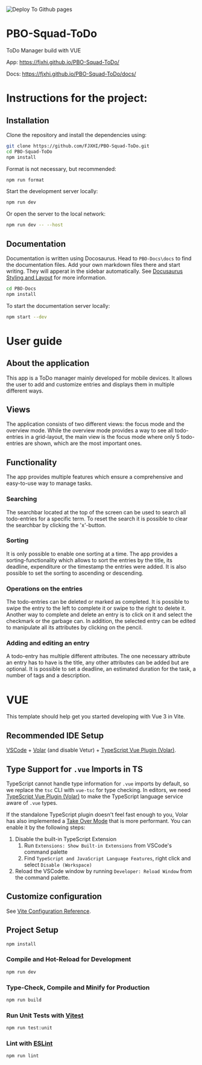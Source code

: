 ![Deploy To Github pages](https://github.com/FJXHI/PBO-Squad-ToDo/actions/workflows/deploy-docs-and-vue.yml/badge.svg)

# PBO-Squad-ToDo

ToDo Manager build with VUE

App:
https://fjxhi.github.io/PBO-Squad-ToDo/

Docs:
https://fjxhi.github.io/PBO-Squad-ToDo/docs/


# Instructions for the project:

## Installation

Clone the repository and install the dependencies using:

```sh
git clone https://github.com/FJXHI/PBO-Squad-ToDo.git
cd PBO-Squad-ToDo
npm install
```


Format is not necessary, but recommended:
```sh
npm run format
```

Start the development server locally:
```sh
npm run dev
```
Or open the server to the local network:
```sh
npm run dev -- --host
```

## Documentation

Documentation is written using Docosaurus. 
Head to `PBO-Docs\docs` to find the documentation files. Add your own markdown files there and start writing. They will apperat in the sidebar automatically.
See [Docusaurus Styling and Layout](https://docusaurus.io/docs/styling-layout) for more information.

```sh
cd PBO-Docs
npm install
```

To start the documentation server locally:
```sh
npm start --dev
```

# User guide

## About the application

This app is a ToDo manager mainly developed for mobile devices.
It allows the user to add and customize entries and displays them in multiple different ways.

## Views

The application consists of two different views: the focus mode and the overview mode.
While the overview mode provides a way to see all todo-entries in a grid-layout, the main view is the focus mode where only 5 todo-entries are shown, which are the most important ones.

## Functionality

The app provides multiple features which ensure a comprehensive and easy-to-use way to manage tasks.

### Searching

The searchbar located at the top of the screen can be used to search all todo-entries for a specific term.
To reset the search it is possible to clear the searchbar by clicking the 'x'-button. 

### Sorting

It is only possible to enable one sorting at a time.
The app provides a sorting-functionality which allows to sort the entries by the title, its deadline, expenditure or the timestamp the entries were added.
It is also possible to set the sorting to ascending or descending.

### Operations on the entries

The todo-entries can be deleted or marked as completed.
It is possible to swipe the entry to the left to complete it or swipe to the right to delete it.
Another way to complete and delete an entry is to click on it and select the checkmark or the garbage can.
In addition, the selected entry can be edited to manipulate all its attributes by clicking on the pencil.

### Adding and editing an entry

A todo-entry has multiple different attributes.
The one necessary attribute an entry has to have is the title, any other attributes can be added but are optional.
It is possible to set a deadline, an estimated duration for the task, a number of tags and a description.

# VUE

This template should help get you started developing with Vue 3 in Vite.

## Recommended IDE Setup

[VSCode](https://code.visualstudio.com/) + [Volar](https://marketplace.visualstudio.com/items?itemName=Vue.volar) (and disable Vetur) + [TypeScript Vue Plugin (Volar)](https://marketplace.visualstudio.com/items?itemName=Vue.vscode-typescript-vue-plugin).

## Type Support for `.vue` Imports in TS

TypeScript cannot handle type information for `.vue` imports by default, so we replace the `tsc` CLI with `vue-tsc` for type checking. In editors, we need [TypeScript Vue Plugin (Volar)](https://marketplace.visualstudio.com/items?itemName=Vue.vscode-typescript-vue-plugin) to make the TypeScript language service aware of `.vue` types.

If the standalone TypeScript plugin doesn't feel fast enough to you, Volar has also implemented a [Take Over Mode](https://github.com/johnsoncodehk/volar/discussions/471#discussioncomment-1361669) that is more performant. You can enable it by the following steps:

1. Disable the built-in TypeScript Extension
    1) Run `Extensions: Show Built-in Extensions` from VSCode's command palette
    2) Find `TypeScript and JavaScript Language Features`, right click and select `Disable (Workspace)`
2. Reload the VSCode window by running `Developer: Reload Window` from the command palette.

## Customize configuration

See [Vite Configuration Reference](https://vitejs.dev/config/).

## Project Setup

```sh
npm install
```

### Compile and Hot-Reload for Development

```sh
npm run dev
```

### Type-Check, Compile and Minify for Production

```sh
npm run build
```

### Run Unit Tests with [Vitest](https://vitest.dev/)

```sh
npm run test:unit
```

### Lint with [ESLint](https://eslint.org/)

```sh
npm run lint
```
